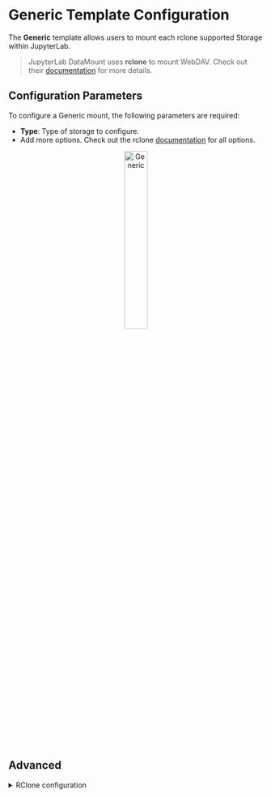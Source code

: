 # Generic Template Configuration

The **Generic** template allows users to mount each rclone supported Storage within JupyterLab.

> JupyterLab DataMount uses **rclone** to mount WebDAV. Check out their [documentation](https://rclone.org/) for more details.

## Configuration Parameters

To configure a Generic mount, the following parameters are required:

- **Type**: Type of storage to configure.
- Add more options. Check out the rclone [documentation](https://rclone.org/docs/) for all options.

<div style="text-align: center;">
  <img src="https://jsc-jupyter.github.io/jupyterlab-data-mount/images/generic.png" alt="Generic" style="width: 30%;">
</div>

## Advanced

<details>
  <summary>RClone configuration</summary>
  <br>
  The following configuration is used to mount WebDAV with rclone:<br>
  generic.config:<br>
  ```yaml
  [generic]
  type = _type_
  <br>
  Mounted via <br>
  ```bash
  rclone mount --config generic.config _type_:/ _path_ --vfs-cache-max-size=10G --vfs-read-chunk-size=64M --vfs-cache-mode=writes --allow-other --uid=1000 --gid=100
  ```
  <br>
</details>
